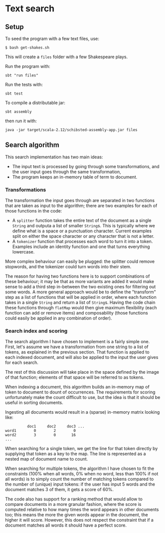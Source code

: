 # Text search

## Setup

To seed the program with a few text files, use:

```
$ bash get-shakes.sh
```

This will create a `files` folder with a few Shakespeare plays.

Run the program with:

```
sbt "run files"
```

Run the tests with:

```
sbt test
```

To compile a distributable jar:

```
sbt assembly
```

then run it with:

```
java -jar target/scala-2.12/schibsted-assembly-app.jar files
```

## Search algorithm

This search implementation has two main ideas:

* The input text is processed by going through some transformations, and the
  user input goes through the same transformation,
* The program keeps an in-memory table of term to document.

### Transformations

The transformation the input goes through are separated in two functions that
are taken as input to the algorithm; there are two examples for each of those
functions in the code:

* A `splitter` function takes the entire text of the document as a single
  `String` and outputa a list of smaller `String`s. This is typically where we
  define what is a space or a punctuation character. Current examples split on
  either the space character or any character that is not a letter.
* A `tokenizer` function that processes each word to turn it into a token.
  Examples include an identity function and one that turns everything
  lowercase.

More complex behaviour can easily be plugged: the splitter could remove
stopwords, and the tokenizer could turn words into their stem.

The reason for having two functions here is to support combinations of these
behaviour; it may be that as more variants are added it would make sense to add
a third step in-between the two existing ones for filtering out some words. A
more general approach would be to define the "transform" step as a list of
functions that will be applied in order, where each function takes in a single
`String` and return a list of `String`s. Having the code chain these functions
through `flatMap` would then give maximum flexibility (each function can add or
remove items) and composability (those functions could easily be applied in any
combination of order).

### Search index and scoring

The search algorithm I have chosen to implement is a fairly simple one. First,
let's assume we have a transformation from one string to a list of tokens, as
explained in the previous section. That function is applied to each indexed
document, and will also be applied to the input the user gives for each search.

The rest of this discussion will take place in the space defined by the image
of that function; elements of that space will be referred to as tokens.

When indexing a document, this algorithm builds an in-memory map of token to
document to dount of occurrences. The requirements for scoring unfortunately
make the count difficult to use, but the idea is that it should be useful in
sorting documents.

Ingesting all documents would result in a (sparse) in-memory matrix looking
like:

```
          doc1     doc2     doc3 ...
word1        0        2        0
word2        3        0       16
...
```

When searching for a single token, we get the line for that token directly by
supplying that token as a key to the map. The line is represented as a nested
map of document name to count.

When searching for multiple tokens, the algorithm I have chosen to fit the
constraints (100% when all words, 0% when no word, less than 100% if not all
words) is to simply count the number of matching tokens compared to the number
of (unique) input tokens: if the user has input 5 words and the document
matches 3 of them, it gets a score of 60%.

The code also has support for a ranking method that would allow to compare
documents in a more granular fashion, where the score is computed relative to
how many times the word appears in other documents too; this means the more the
given words appear in the document, the higher it will score. However, this
does not respect the constraint that if a document matches all words it should
have a perfect score.
